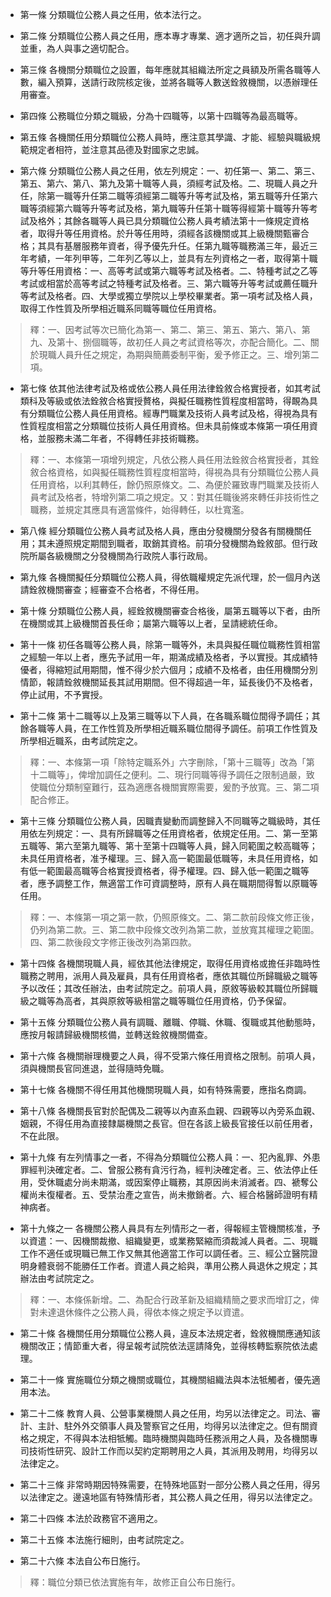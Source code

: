 * 第一條 分類職位公務人員之任用，依本法行之。

* 第二條 分類職位公務人員之任用，應本專才專業、適才適所之旨，初任與升調並重，為人與事之適切配合。

* 第三條 各機關分類職位之設置，每年應就其組織法所定之員額及所需各職等人數，編入預算，送請行政院核定後，並將各職等人數送銓敘機關，以憑辦理任用審查。

* 第四條 公務職位分類之職級，分為十四職等，以第十四職等為最高職等。

* 第五條 各機關任用分類職位公務人員時，應注意其學識、才能、經驗與職級規範規定者相符，並注意其品德及對國家之忠誠。

* 第六條 分類職位公務人員之任用，依左列規定：一、初任第一、第二、第三、第五、第六、第八、第九及第十職等人員，須經考試及格。二、現職人員之升任，除第一職等升任第二職等須經第二職等升等考試及格，第五職等升任第六職等須經第六職等升等考試及格，第九職等升任第十職等得經第十職等升等考試及格外；其餘各職等人員已具分類職位公務人員考績法第十一條規定資格者，取得升等任用資格。於升等任用時，須經各該機關或其上級機關甄審合格；其具有基層服務年資者，得予優先升任。任第九職等職務滿三年，最近三年考績，一年列甲等，二年列乙等以上，並具有左列資格之一者，取得第十職等升等任用資格：一、高等考試或第六職等考試及格者。二、特種考試之乙等考試或相當於高等考試之特種考試及格者。三、第六職等升等考試或薦任職升等考試及格者。四、大學或獨立學院以上學校畢業者。第一項考試及格人員，取得工作性質及所學相近職系同職等職位任用資格。

> 釋：一、因考試等次已簡化為第一、第二、第三、第五、第六、第八、第九、及第十、捌個職等，故初任人員之考試資格等次，亦配合簡化。二、關於現職人員升任之規定，為期與簡薦委制平衡，爰予修正之。三、增列第二項。

* 第七條 依其他法律考試及格或依公務人員任用法律銓敘合格實授者，如其考試類科及等級或依法銓敘合格實授贅格，與擬任職務性質程度相當時，得靦為具有分類職位公務人員任用資格。經專門職業及技術人員考試及格，得視為具有性質程度相當之分類職位技術人員任用資格。但未具前條或本條第一項任用資格，並服務未滿二年者，不得轉任非技術職務。

> 釋：一、本條第一項增列規定，凡依公務人員任用法銓敘合格實授者，其銓敘合格資格，如與擬任職務性質程度相當時，得視為具有分類職位公務人員任用資格，以利其轉任，餘仍照原條文。二、為便於羅致專門職業及技術人員考試及格者，特增列第二項之規定。又：對其任職後將來轉任非技術性之職務，並規定其應具有適當條件，始得轉任，以杜寬濫。

* 第八條 經分類職位公務人員考試及格人員，應由分發機關分發各有關機關任用；其未遵照規定期間到職者，取銷其資格。前項分發機關為銓敘部。但行政院所屬各級機關之分發機關為行政院人事行政局。

* 第九條 各機關擬任分類職位公務人員，得依職權規定先派代理，於一個月內送請銓敘機關審查；經審查不合格者，不得任用。

* 第十條 分類職位公務人員，經銓敘機關審查合格後，屬第五職等以下者，由所在機關或其上級機關首長任命；屬第六職等以上者，呈請總統任命。

* 第十一條 初任各職等公務人員，除第一職等外，未具與擬任職位職務性質相當之經驗一年以上者，應先予試用一年，期滿成績及格者，予以實授。其成績特優者，得縮短試用期間，惟不得少於六個月；成績不及格者，由任用機關分別情節，報請銓敘機關延長其試用期間。但不得超過一年，延長後仍不及格者，停止試用，不予實授。

* 第十二條 第十二職等以上及第三職等以下人員，在各職系職位間得予調任；其餘各職等人員，在工作性質及所學相近職系職位間得予調任。前項工作性質及所學相近職系，由考試院定之。

> 釋：一、本條第一項「除特定職系外」六字刪除，「第十三職等」改為「第十二職等」，俾增加調任之便利。二、現行同職等得予調任之限制過嚴，致使職位分類制窒難行，茲為適應各機關實際需要，爰酌予放寬。三、第二項配合修正。

* 第十三條 分類職位公務人員，因職責變動而調整歸入不同職等之職級時，其任用依左列規定：一、具有所歸職等之任用資格者，依規定任用。二、第一至第五職等、第六至第九職等、第十至第十四職等人員，歸入同範圍之較高職等；未具任用資格者，准予權理。三、歸入高一範圍最低職等，未具任用資格，如有低一範圍最高職等合格實授資格者，得予權理。四、歸入低一範圍之職等者，應予調整工作，無適當工作可資調整時，原有人員在職期間得暫以原職等任用。

> 釋：一、本條第一項之第一款，仍照原條文。二、第二款前段條文修正後，仍列為第二款。三、第二款中段條文改列為第二款，並放寬其權理之範圍。四、第二款後段文字修正後改列為第四款。

* 第十四條 各機關現職人員，經依其他法律規定，取得任用資格或擔任非臨時性職務之聘用，派用人員及雇員，具有任用資格者，應依其職位所歸職級之職等予以改任；其改任辦法，由考試院定之。前項人員，原敘等級較其職位所歸職級之職等為高者，其與原敘等級相當之職等職位任用資格，仍予保留。

* 第十五條 分類職位公務人員有調職、離職、停職、休職、復職或其他動態時，應按月報請歸級機關核備，並轉送銓敘機關備查。

* 第十六條 各機關辦理機要之人員，得不受第六條任用資格之限制。前項人員，須與機關長官同進退，並得隨時免職。

* 第十七條 各機關不得任用其他機關現職人員，如有特殊需要，應指名商調。

* 第十八條 各機關長官對於配偶及二親等以內直系血親、四親等以內旁系血親、姻親，不得任用為直接隸屬機關之長官。但在各該上級長官接任以前任用者，不在此限。

* 第十九條 有左列情事之一者，不得為分類職位公務人員：一、犯內亂罪、外患罪經判決確定者。二、曾服公務有貪污行為，經判決確定者。三、依法停止任用，受休職處分尚未期滿，或因案停止職務，其原因尚未消滅者。四、褫奪公權尚未復權者。五、受禁治產之宣告，尚未撤銷者。六、經合格醫師證明有精神病者。

* 第十九條之一 各機關公務人員具有左列情形之一者，得報經主管機關核准，予以資遣：一、因機關裁撤、組織變更，或業務緊縮而須裁減人員者。二、現職工作不適任或現職已無工作又無其他適當工作可以調任者。三、經公立醫院證明身體衰弱不能勝任工作者。資遣人員之給與，準用公務人員退休之規定；其辦法由考試院定之。

> 釋：一、本條係新增。二、為配合行政革新及組織精簡之要求而增訂之，俾對未達退休條件之公務人員，得依本條之規定予以資遣。

* 第二十條 各機關任用分類職位公務人員，違反本法規定者，銓敘機關應通知該機關改正；情節重大者，得呈報考試院依法逕請降免，並得核轉監察院依法處理。

* 第二十一條 實施職位分類之機關或職位，其機關組織法與本法牴觸者，優先適用本法。

* 第二十二條 教育人員、公營事業機關人員之任用，均另以法律定之。司法、審計、主計、駐外外交領事人員及警察官之任用，均得另以法律定之。但有關資格之規定，不得與本法相牴觸。臨時機關與臨時任務派用之人員，及各機關專司技術性研究、設計工作而以契約定期聘用之人員，其派用及聘用，均得另以法律定之。

* 第二十三條 非常時期因特殊需要，在特殊地區對一部分公務人員之任用，得另以法律定之。邊遠地區有特殊情形者，其公務人員之任用，得另以法律定之。

* 第二十四條 本法於政務官不適用之。

* 第二十五條 本法施行細則，由考試院定之。

* 第二十六條 本法自公布日施行。

> 釋：職位分類已依法實施有年，故修正自公布日施行。

